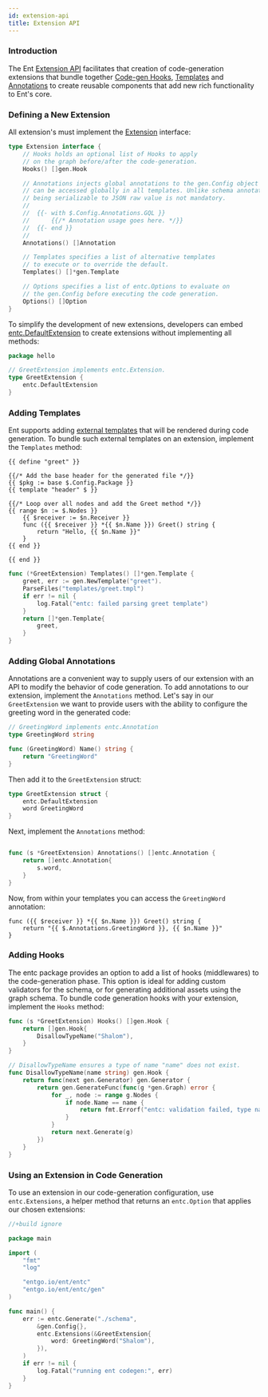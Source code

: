 ```yaml
---
id: extension-api
title: Extension API
---
```


### Introduction

The Ent [Extension API](https://github.com/ent/ent/blob/a19a89a141cf1a5e1b38c93d7898f218a1f86c94/entc/entc.go#L197)
facilitates that creation of code-generation extensions that bundle together [Code-gen Hooks](code-gen.md#code-generation-hooks),
[Templates](templates.md) and [Annotations](templates.md#annotations) to create reusable components
that add new rich functionality to Ent's core.

### Defining a New Extension

All extension's must implement the [Extension](https://pkg.go.dev/entgo.io/ent/entc#Extension) interface:

```go
type Extension interface {
	// Hooks holds an optional list of Hooks to apply
	// on the graph before/after the code-generation.
	Hooks() []gen.Hook

	// Annotations injects global annotations to the gen.Config object that
	// can be accessed globally in all templates. Unlike schema annotations,
	// being serializable to JSON raw value is not mandatory.
	//
	//	{{- with $.Config.Annotations.GQL }}
	//		{{/* Annotation usage goes here. */}}
	//	{{- end }}
	//
	Annotations() []Annotation

	// Templates specifies a list of alternative templates
	// to execute or to override the default.
	Templates() []*gen.Template

	// Options specifies a list of entc.Options to evaluate on
	// the gen.Config before executing the code generation.
	Options() []Option
}
```
To simplify the development of new extensions, developers can embed [entc.DefaultExtension](https://pkg.go.dev/entgo.io/ent/entc#DefaultExtension)
to create extensions  without implementing all methods:

```go
package hello

// GreetExtension implements entc.Extension.
type GreetExtension {
	entc.DefaultExtension
}
```

### Adding Templates

Ent supports adding [external templates](templates.md) that will be rendered during
code generation.  To bundle such external templates on an extension, implement the `Templates`
method:
```gotemplate title="templates/greet.tmpl"
{{ define "greet" }}

{{/* Add the base header for the generated file */}}
{{ $pkg := base $.Config.Package }}
{{ template "header" $ }}

{{/* Loop over all nodes and add the Greet method */}}
{{ range $n := $.Nodes }}
    {{ $receiver := $n.Receiver }}
    func ({{ $receiver }} *{{ $n.Name }}) Greet() string {
		return "Hello, {{ $n.Name }}"
    }
{{ end }}

{{ end }}
```
```go
func (*GreetExtension) Templates() []*gen.Template {
    greet, err := gen.NewTemplate("greet").
    ParseFiles("templates/greet.tmpl")
    if err != nil {
        log.Fatal("entc: failed parsing greet template")
    }
    return []*gen.Template{
        greet,
    }
}
```

### Adding Global Annotations

Annotations are a convenient way to supply users of our extension with an API 
to modify the behavior of code generation. To add annotations to our extension,
implement the `Annotations` method. Let's say in our `GreetExtension` we want
to provide users with the ability to configure the greeting word in the generated
code:

```go
// GreetingWord implements entc.Annotation
type GreetingWord string

func (GreetingWord) Name() string {
	return "GreetingWord"
}
```
Then add it to the `GreetExtension` struct:
```go
type GreetExtension struct {
	entc.DefaultExtension
	word GreetingWord
}
```
Next, implement the `Annotations` method:
```go

func (s *GreetExtension) Annotations() []entc.Annotation {
	return []entc.Annotation{
		s.word,
	}
}
```
Now, from within your templates you can access the `GreetingWord` annotation:
```gotemplate
func ({{ $receiver }} *{{ $n.Name }}) Greet() string {
    return "{{ $.Annotations.GreetingWord }}, {{ $n.Name }}"
}
```

### Adding Hooks

The entc package provides an option to add a list of hooks (middlewares) to the
code-generation phase. This option is ideal for adding custom validators for the
schema, or for generating additional assets using the graph schema. To bundle
code generation hooks with your extension, implement the `Hooks` method:

```go
func (s *GreetExtension) Hooks() []gen.Hook {
    return []gen.Hook{
        DisallowTypeName("Shalom"),
    }
}

// DisallowTypeName ensures a type of name "name" does not exist.
func DisallowTypeName(name string) gen.Hook {
	return func(next gen.Generator) gen.Generator {
		return gen.GenerateFunc(func(g *gen.Graph) error {
			for _, node := range g.Nodes {
				if node.Name == name {
					return fmt.Errorf("entc: validation failed, type named %q not allowed.", name)
				}
			}
			return next.Generate(g)
		})
	}
}
```

### Using an Extension in Code Generation

To use an extension in our code-generation configuration, use `entc.Extensions`, a helper
method that returns an `entc.Option` that applies our chosen extensions:

```go title=entc.go
//+build ignore

package main

import (
	"fmt"
	"log"

	"entgo.io/ent/entc"
	"entgo.io/ent/entc/gen"
)

func main() {
	err := entc.Generate("./schema",
		&gen.Config{},
		entc.Extensions(&GreetExtension{
			word: GreetingWord("Shalom"),
		}),
	)
	if err != nil {
		log.Fatal("running ent codegen:", err)
	}
}
```
